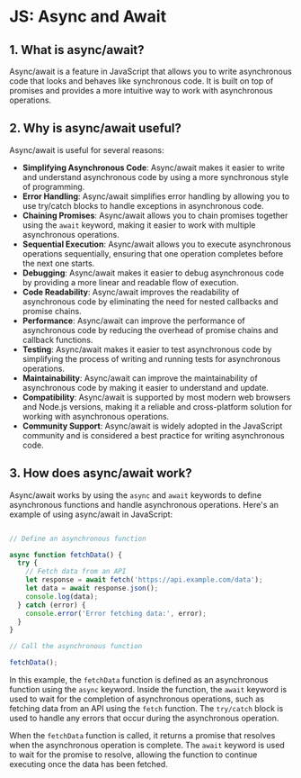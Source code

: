 # JS: Async and Await

## 1. What is async/await?

Async/await is a feature in JavaScript that allows you to write asynchronous code that looks and behaves like synchronous code. It is built on top of promises and provides a more intuitive way to work with asynchronous operations.

## 2. Why is async/await useful?

Async/await is useful for several reasons:

- **Simplifying Asynchronous Code**: Async/await makes it easier to write and understand asynchronous code by using a more synchronous style of programming.
- **Error Handling**: Async/await simplifies error handling by allowing you to use try/catch blocks to handle exceptions in asynchronous code.
- **Chaining Promises**: Async/await allows you to chain promises together using the `await` keyword, making it easier to work with multiple asynchronous operations.
- **Sequential Execution**: Async/await allows you to execute asynchronous operations sequentially, ensuring that one operation completes before the next one starts.
- **Debugging**: Async/await makes it easier to debug asynchronous code by providing a more linear and readable flow of execution.
- **Code Readability**: Async/await improves the readability of asynchronous code by eliminating the need for nested callbacks and promise chains.
- **Performance**: Async/await can improve the performance of asynchronous code by reducing the overhead of promise chains and callback functions.
- **Testing**: Async/await makes it easier to test asynchronous code by simplifying the process of writing and running tests for asynchronous operations.
- **Maintainability**: Async/await can improve the maintainability of asynchronous code by making it easier to understand and update.
- **Compatibility**: Async/await is supported by most modern web browsers and Node.js versions, making it a reliable and cross-platform solution for working with asynchronous operations.
- **Community Support**: Async/await is widely adopted in the JavaScript community and is considered a best practice for writing asynchronous code.

## 3. How does async/await work?

Async/await works by using the `async` and `await` keywords to define asynchronous functions and handle asynchronous operations. Here's an example of using async/await in JavaScript:

```javascript

// Define an asynchronous function

async function fetchData() {
  try {
    // Fetch data from an API
    let response = await fetch('https://api.example.com/data');
    let data = await response.json();
    console.log(data);
  } catch (error) {
    console.error('Error fetching data:', error);
  }
}

// Call the asynchronous function

fetchData();

```

In this example, the `fetchData` function is defined as an asynchronous function using the `async` keyword. Inside the function, the `await` keyword is used to wait for the completion of asynchronous operations, such as fetching data from an API using the `fetch` function. The `try/catch` block is used to handle any errors that occur during the asynchronous operation.

When the `fetchData` function is called, it returns a promise that resolves when the asynchronous operation is complete. The `await` keyword is used to wait for the promise to resolve, allowing the function to continue executing once the data has been fetched.

